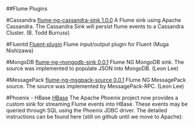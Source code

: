 ##Flume Plugins 

#Cassandra
[flume-ng-cassandra-sink
1.0.0](https://github.com/btoddb/flume-ng-cassandra-sink)
A Flume sink using Apache Cassandra. The Cassandra Sink will persist flume
events to a Cassandra Cluster. (B. Todd Burruss)

#Fluentd
[Fluent-plugin](https://github.com/muga/fluent-plugin-flume)
Flume input/output plugin for Fluent (Muga Nishizawa)

#MongoDB
[flume-ng-mongodb-sink 0.0.1](https://github.com/leonlee/flume-ng-mongodb-sink)
Flume NG MongoDB sink. The source was implemented to populate JSON into
MongoDB. (Leon Lee)

#MessagePack
[flume-ng-msgpack-source
0.0.1](https://github.com/leonlee/flume-ng-msgpack-source)
Flume NG MessagePack source. The source was implemented by MessagePack-RPC.
(Leon Lee)

#Phoenix - HBase
[HBase]()
 The Apache Phoenix project now provides a custom sink for streaming Flume
events into HBase. These events may be queried through SQL using the Phoenix
JDBC driver. 
 The detailed instructions can be found here (still on github until we move to
Apache): 

